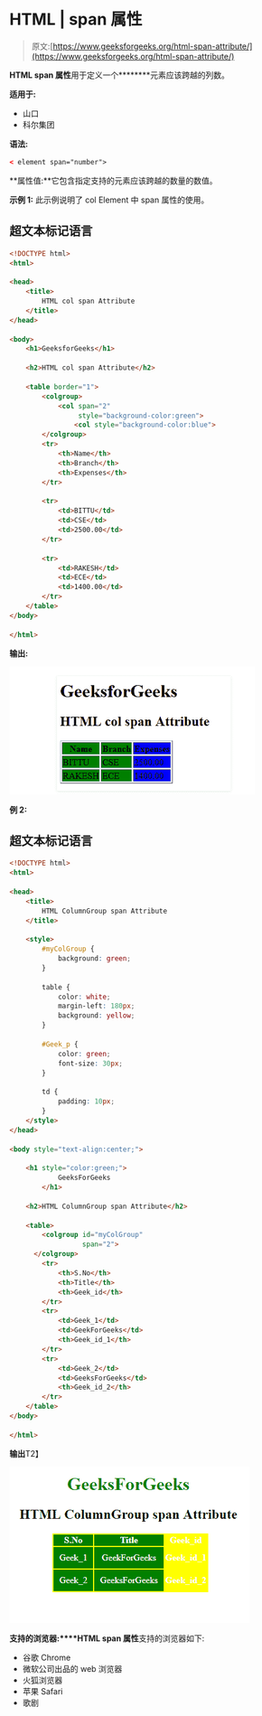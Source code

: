 # HTML | span 属性

> 原文:[https://www.geeksforgeeks.org/html-span-attribute/](https://www.geeksforgeeks.org/html-span-attribute/)

**HTML span 属性**用于定义一个**<col>****<col group>**元素应该跨越的列数。

**适用于:**

*   山口
*   科尔集团

**语法:**

```html
< element span="number"> 
```

**属性值:**它包含指定支持的元素应该跨越的数量的数值。

**示例 1:** 此示例说明了 col Element 中 span 属性的使用。

## 超文本标记语言

```html
<!DOCTYPE html>
<html>

<head>
    <title>
        HTML col span Attribute
    </title>
</head>

<body>
    <h1>GeeksforGeeks</h1>

    <h2>HTML col span Attribute</h2>

    <table border="1">
        <colgroup>
            <col span="2"
                 style="background-color:green">
                <col style="background-color:blue">
        </colgroup>
        <tr>
            <th>Name</th>
            <th>Branch</th>
            <th>Expenses</th>
        </tr>

        <tr>
            <td>BITTU</td>
            <td>CSE</td>
            <td>2500.00</td>
        </tr>

        <tr>
            <td>RAKESH</td>
            <td>ECE</td>
            <td>1400.00</td>
        </tr>
    </table>
</body>

</html>
```

**输出:**

![](img/9ef90800ca894a210a6c8a23cab7c668.png)

**例 2:**

## 超文本标记语言

```html
<!DOCTYPE html>
<html>

<head>
    <title>
        HTML ColumnGroup span Attribute
    </title>

    <style>
        #myColGroup {
            background: green;
        }

        table {
            color: white;
            margin-left: 180px;
            background: yellow;
        }

        #Geek_p {
            color: green;
            font-size: 30px;
        }

        td {
            padding: 10px;
        }
    </style>
</head>

<body style="text-align:center;">

    <h1 style="color:green;">
            GeeksForGeeks
        </h1>

    <h2>HTML ColumnGroup span Attribute</h2>

    <table>
        <colgroup id="myColGroup"
                  span="2">
      </colgroup>
        <tr>
            <th>S.No</th>
            <th>Title</th>
            <th>Geek_id</th>
        </tr>
        <tr>
            <td>Geek_1</td>
            <td>GeekForGeeks</td>
            <th>Geek_id_1</th>
        </tr>
        <tr>
            <td>Geek_2</td>
            <td>GeeksForGeeks</td>
            <th>Geek_id_2</th>
        </tr>
    </table>
</body>

</html>
```

**输出**T2】

![](img/0e7e74354dccadad576e87bcfeb425cf.png)

**支持的浏览器:****HTML span 属性**支持的浏览器如下:

*   谷歌 Chrome
*   微软公司出品的 web 浏览器
*   火狐浏览器
*   苹果 Safari
*   歌剧